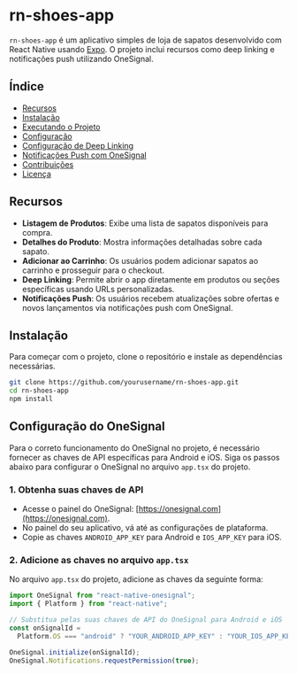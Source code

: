 # rn-shoes-app

`rn-shoes-app` é um aplicativo simples de loja de sapatos desenvolvido com React Native usando [Expo](https://expo.dev/). O projeto inclui recursos como deep linking e notificações push utilizando OneSignal.

## Índice

- [Recursos](#recursos)
- [Instalação](#instalação)
- [Executando o Projeto](#executando-o-projeto)
- [Configuração](#configuração)
- [Configuração de Deep Linking](#configuração-de-deep-linking)
- [Notificações Push com OneSignal](#notificações-push-com-onesignal)
- [Contribuições](#contribuições)
- [Licença](#licença)

## Recursos

- **Listagem de Produtos**: Exibe uma lista de sapatos disponíveis para compra.
- **Detalhes do Produto**: Mostra informações detalhadas sobre cada sapato.
- **Adicionar ao Carrinho**: Os usuários podem adicionar sapatos ao carrinho e prosseguir para o checkout.
- **Deep Linking**: Permite abrir o app diretamente em produtos ou seções específicas usando URLs personalizadas.
- **Notificações Push**: Os usuários recebem atualizações sobre ofertas e novos lançamentos via notificações push com OneSignal.

## Instalação

Para começar com o projeto, clone o repositório e instale as dependências necessárias.

```bash
git clone https://github.com/yourusername/rn-shoes-app.git
cd rn-shoes-app
npm install
```

## Configuração do OneSignal

Para o correto funcionamento do OneSignal no projeto, é necessário fornecer as chaves de API específicas para Android e iOS. Siga os passos abaixo para configurar o OneSignal no arquivo `app.tsx` do projeto.

### 1. Obtenha suas chaves de API

- Acesse o painel do OneSignal: [https://onesignal.com](https://onesignal.com).
- No painel do seu aplicativo, vá até as configurações de plataforma.
- Copie as chaves `ANDROID_APP_KEY` para Android e `IOS_APP_KEY` para iOS.

### 2. Adicione as chaves no arquivo `app.tsx`

No arquivo `app.tsx` do projeto, adicione as chaves da seguinte forma:

```javascript
import OneSignal from "react-native-onesignal";
import { Platform } from "react-native";

// Substitua pelas suas chaves de API do OneSignal para Android e iOS
const onSignalId =
  Platform.OS === "android" ? "YOUR_ANDROID_APP_KEY" : "YOUR_IOS_APP_KEY";

OneSignal.initialize(onSignalId);
OneSignal.Notifications.requestPermission(true);
```
